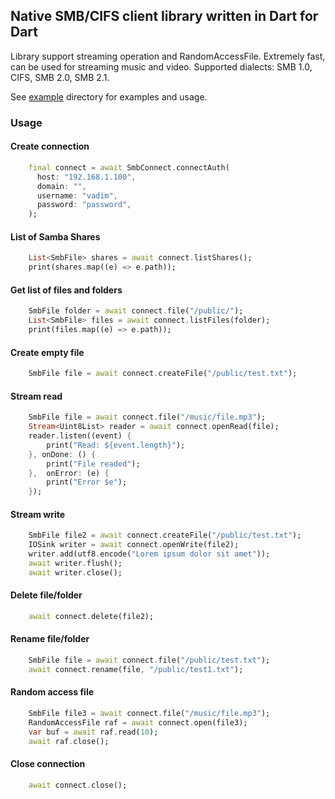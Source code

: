 ## Native SMB/CIFS client library written in Dart for Dart

Library support streaming operation and RandomAccessFile. Extremely fast, can be used for streaming music and video. Supported dialects: SMB 1.0, CIFS, SMB 2.0, SMB 2.1.

See [example](example/) directory for examples and usage.

### Usage

#### Create connection

```dart
    final connect = await SmbConnect.connectAuth(
      host: "192.168.1.100",
      domain: "",
      username: "vadim",
      password: "password",
    );
```

#### List of Samba Shares

```dart
    List<SmbFile> shares = await connect.listShares();
    print(shares.map((e) => e.path));
```

#### Get list of files and folders

```dart
    SmbFile folder = await connect.file("/public/");
    List<SmbFile> files = await connect.listFiles(folder);
    print(files.map((e) => e.path));
```

#### Create empty file

```dart
    SmbFile file = await connect.createFile("/public/test.txt");
```

#### Stream read

```dart
    SmbFile file = await connect.file("/music/file.mp3");
    Stream<Uint8List> reader = await connect.openRead(file);
    reader.listen((event) {
        print("Read: ${event.length}");
    }, onDone: () {
        print("File readed");
    },  onError: (e) {
        print("Error $e");
    });
```

#### Stream write

```dart
    SmbFile file2 = await connect.createFile("/public/test.txt");
    IOSink writer = await connect.openWrite(file2);
    writer.add(utf8.encode("Lorem ipsum dolor sit amet"));
    await writer.flush();
    await writer.close();
```

#### Delete file/folder

```dart
    await connect.delete(file2);
```

#### Rename file/folder

```dart
    SmbFile file = await connect.file("/public/test.txt");
    await connect.rename(file, "/public/test1.txt");
```

#### Random access file

```dart
    SmbFile file3 = await connect.file("/music/file.mp3");
    RandomAccessFile raf = await connect.open(file3);
    var buf = await raf.read(10);
    await raf.close();
```

#### Close connection

```dart
    await connect.close();
```
